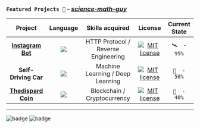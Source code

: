 ### ``` Featured Projects 🦈 ``` - _**[science-math-guy](https://github.com/science-math-guy)**_

| **Project**  | **Language** | **Skills acquired** | **License** | **Current State** |
| :---:        |     :---:      |    :---:  |   :---:  |   :---:  |
| [**Instagram Bot**](https://github.com/science-math-guy/InstaDroid)  | ![](https://forthebadge.com/images/badges/made-with-javascript.svg)  | HTTP Protocol / Reverse Engineering | [![MIT license](https://img.shields.io/badge/License-MIT-blue.svg)](https://lbesson.mit-license.org/) | ```🛰  -  95%``` |
| **Self-Driving Car**  | ![](https://forthebadge.com/images/badges/made-with-python.svg)  | Machine Learning / Deep Learning | [![MIT license](https://img.shields.io/badge/License-MIT-blue.svg)](https://lbesson.mit-license.org/)| ```🚀  -  50%``` |
| [**Thedispard Coin**](https://github.com/science-math-guy/ThedispardCoin)  | ![](https://forthebadge.com/images/badges/made-with-c-plus-plus.svg)  | Blockchain / Cryptocurrency | [![MIT license](https://img.shields.io/badge/License-MIT-blue.svg)](https://lbesson.mit-license.org/) | ```🛫  - 40%``` |



-------

![badge](https://forthebadge.com/images/badges/for-robots.svg) ![badge](https://forthebadge.com/images/badges/powered-by-electricity.svg)
